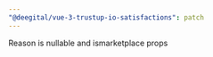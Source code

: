 ```yaml
---
"@deegital/vue-3-trustup-io-satisfactions": patch
---
```


Reason is nullable and ismarketplace props

